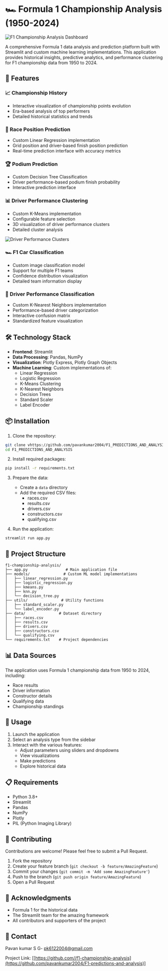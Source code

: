 # 🏎️ Formula 1 Championship Analysis (1950-2024)

<img src="https://th.bing.com/th/id/OIP.4z9ecvV_YD9lVcVCyGXoogHaEK?w=1600&h=900&rs=1&pid=ImgDetMain" alt="F1 Championship Analysis Dashboard" />

A comprehensive Formula 1 data analysis and prediction platform built with Streamlit and custom machine learning implementations. This application provides historical insights, predictive analytics, and performance clustering for F1 championship data from 1950 to 2024.

## 🌟 Features

### 📈 Championship History
- Interactive visualization of championship points evolution
- Era-based analysis of top performers
- Detailed historical statistics and trends



### 🏁 Race Position Prediction
- Custom Linear Regression implementation
- Grid position and driver-based finish position prediction
- Real-time prediction interface with accuracy metrics



### 🏆 Podium Prediction
- Custom Decision Tree Classification
- Driver performance-based podium finish probability
- Interactive prediction interface

### 📊 Driver Performance Clustering
- Custom K-Means implementation
- Configurable feature selection
- 3D visualization of driver performance clusters
- Detailed cluster analysis

<img src="/api/placeholder/800/400" alt="Driver Performance Clusters" />

### 🏎️ F1 Car Classification
- Custom image classification model
- Support for multiple F1 teams
- Confidence distribution visualization
- Detailed team information display

### 👥 Driver Performance Classification
- Custom K-Nearest Neighbors implementation
- Performance-based driver categorization
- Interactive confusion matrix
- Standardized feature visualization

## 🛠️ Technology Stack

- **Frontend**: Streamlit
- **Data Processing**: Pandas, NumPy
- **Visualization**: Plotly Express, Plotly Graph Objects
- **Machine Learning**: Custom implementations of:
  - Linear Regression
  - Logistic Regression
  - K-Means Clustering
  - K-Nearest Neighbors
  - Decision Trees
  - Standard Scaler
  - Label Encoder

## 📦 Installation

1. Clone the repository:
```bash
git clone vhttps://github.com/pavankumar2004/F1_PREDICTIONS_AND_ANALYSIS.git
cd F1_PREDICTIONS_AND_ANALYSIS
```

2. Install required packages:
```bash
pip install -r requirements.txt
```

3. Prepare the data:
   - Create a `data` directory
   - Add the required CSV files:
     - races.csv
     - results.csv
     - drivers.csv
     - constructors.csv
     - qualifying.csv

4. Run the application:
```bash
streamlit run app.py
```

## 📁 Project Structure

```
f1-championship-analysis/
├── app.py                 # Main application file
├── models/               # Custom ML model implementations
│   ├── linear_regression.py
│   ├── logistic_regression.py
│   ├── kmeans.py
│   ├── knn.py
│   └── decision_tree.py
├── utils/               # Utility functions
│   ├── standard_scaler.py
│   └── label_encoder.py
├── data/               # Dataset directory
│   ├── races.csv
│   ├── results.csv
│   ├── drivers.csv
│   ├── constructors.csv
│   └── qualifying.csv
└── requirements.txt    # Project dependencies
```

## 📊 Data Sources

The application uses Formula 1 championship data from 1950 to 2024, including:
- Race results
- Driver information
- Constructor details
- Qualifying data
- Championship standings

## 🚀 Usage

1. Launch the application
2. Select an analysis type from the sidebar
3. Interact with the various features:
   - Adjust parameters using sliders and dropdowns
   - View visualizations
   - Make predictions
   - Explore historical data

## 📋 Requirements

- Python 3.8+
- Streamlit
- Pandas
- NumPy
- Plotly
- PIL (Python Imaging Library)

## 🤝 Contributing

Contributions are welcome! Please feel free to submit a Pull Request.

1. Fork the repository
2. Create your feature branch (`git checkout -b feature/AmazingFeature`)
3. Commit your changes (`git commit -m 'Add some AmazingFeature'`)
4. Push to the branch (`git push origin feature/AmazingFeature`)
5. Open a Pull Request

## 🙏 Acknowledgments

- Formula 1 for the historical data
- The Streamlit team for the amazing framework
- All contributors and supporters of the project

## 📧 Contact

Pavan kumar S G- pk6122004@gmail.com

Project Link: [[https://github.com//f1-championship-analysis](https://github.com/pavankumar2004/F1-predictions-and-analysis)]
